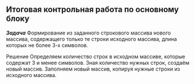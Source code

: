 ## Итоговая контрольная работа по основному блоку

**_Задача_**
Формирование из заданного строкового массива нового массива, содержащего только те строки исходного массива, длина которых не более 3-х символов.

Решение
Определяем количество строк в исходном массиве, которые содержат 3 и менее символов.
Зная количество нужных строк, создаём новый массив.
Заполняем новый массив, копируя нужные строки из исходного массива.
